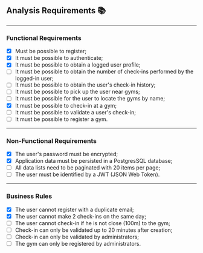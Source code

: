## Analysis Requirements 📚

---

### Functional Requirements

- [x] Must be possible to register;
- [x] It must be possible to authenticate;
- [x] It must be possible to obtain a logged user profile;
- [ ] It must be possible to obtain the number of check-ins performed by the logged-in user;
- [ ] It must be possible to obtain the user's check-in history;
- [ ] It must be possible to pick up the user near gyms;
- [ ] It must be possible for the user to locate the gyms by name;
- [x] It must be possible to check-in at a gym;
- [ ] It must be possible to validate a user's check-in;
- [ ] It must be possible to register a gym.

---

### Non-Functional Requirements

- [x] The user's password must be encrypted;
- [x] Application data must be persisted in a PostgresSQL database;
- [ ] All data lists need to be paginated with 20 items per page;
- [ ] The user must be identified by a JWT (JSON Web Token).

---

### Business Rules

- [x] The user cannot register with a duplicate email;
- [x] The user cannot make 2 check-ins on the same day;
- [ ] The user cannot check-in if he is not close (100m) to the gym;
- [ ] Check-in can only be validated up to 20 minutes after creation;
- [ ] Check-in can only be validated by administrators;
- [ ] The gym can only be registered by administrators.
